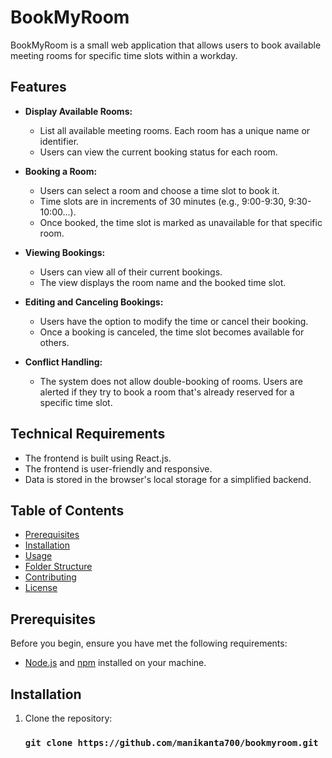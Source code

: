 # BookMyRoom

BookMyRoom is a small web application that allows users to book available meeting rooms for specific time slots within a workday.

## Features

- **Display Available Rooms:**
  - List all available meeting rooms. Each room has a unique name or identifier.
  - Users can view the current booking status for each room.

- **Booking a Room:**
  - Users can select a room and choose a time slot to book it.
  - Time slots are in increments of 30 minutes (e.g., 9:00-9:30, 9:30-10:00...).
  - Once booked, the time slot is marked as unavailable for that specific room.

- **Viewing Bookings:**
  - Users can view all of their current bookings.
  - The view displays the room name and the booked time slot.

- **Editing and Canceling Bookings:**
  - Users have the option to modify the time or cancel their booking.
  - Once a booking is canceled, the time slot becomes available for others.

- **Conflict Handling:**
  - The system does not allow double-booking of rooms. Users are alerted if they try to book a room that's already reserved for a specific time slot.

## Technical Requirements

- The frontend is built using React.js.
- The frontend is user-friendly and responsive.
- Data is stored in the browser's local storage for a simplified backend.

## Table of Contents

- [Prerequisites](#prerequisites)
- [Installation](#installation)
- [Usage](#usage)
- [Folder Structure](#folder-structure)
- [Contributing](#contributing)
- [License](#license)

## Prerequisites

Before you begin, ensure you have met the following requirements:

- [Node.js](https://nodejs.org/) and [npm](https://www.npmjs.com/) installed on your machine.

## Installation

1. Clone the repository:
   ### `git clone https://github.com/manikanta700/bookmyroom.git`
